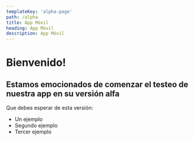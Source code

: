 ```yaml
---
templateKey: 'alpha-page'
path: /alpha
title: App Móvil
heading: App Móvil
description: App Móvil
---
```



# Bienvenido!
## Estamos emocionados de comenzar el testeo de nuestra app en su versión alfa

Que debes esperar de esta versión: 

- Un ejemplo
- Segundo ejemplo
- Tercer ejemplo